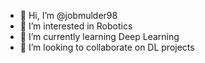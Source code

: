 - 👋 Hi, I’m @jobmulder98
- 👀 I’m interested in Robotics
- 🌱 I’m currently learning Deep Learning
- 💞️ I’m looking to collaborate on DL projects

<!---
jobmulder98/jobmulder98 is a ✨ special ✨ repository because its `README.md` (this file) appears on your GitHub profile.
You can click the Preview link to take a look at your changes.
--->
